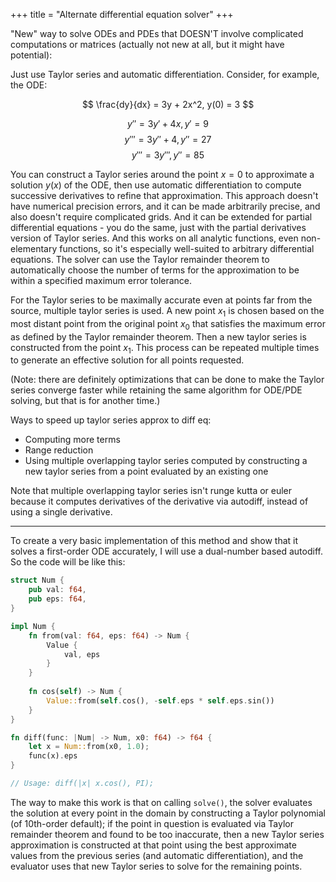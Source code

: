 +++
title = "Alternate differential equation solver"
+++

"New" way to solve ODEs and PDEs that DOESN'T involve complicated computations or matrices (actually not new at all, but it might have potential):

Just use Taylor series and automatic differentiation. Consider, for example, the ODE:

$$
\frac{dy}{dx} = 3y + 2x^2, y(0) = 3
$$

$$
y'' = 3y' + 4x, y' = 9
$$
$$
y''' = 3y'' + 4, y'' = 27
$$
$$
y''' = 3y''', y''=85
$$

You can construct a Taylor series around the point $x = 0$ to approximate a solution $y(x)$ of the ODE, then use automatic differentiation to compute successive derivatives to refine that approximation. This approach doesn't have numerical precision errors, and it can be made arbitrarily precise, and also doesn't require complicated grids. And it can be extended for partial differential equations - you do the same, just with the partial derivatives version of Taylor series. And this works on all analytic functions, even non-elementary functions, so it's especially well-suited to arbitrary differential equations. The solver can use the Taylor remainder theorem to automatically choose the number of terms for the approximation to be within a specified maximum error tolerance.

For the Taylor series to be maximally accurate even at points far from the source, multiple taylor series is used. A new point $x_1$ is chosen based on the most distant point from the original point $x_0$ that satisfies the maximum error as defined by the Taylor remainder theorem. Then a new taylor series is constructed from the point $x_1$. This process can be repeated multiple times to generate an effective solution for all points requested.

(Note: there are definitely optimizations that can be done to make the Taylor series converge faster while retaining the same algorithm for ODE/PDE solving, but that is for another time.)

Ways to speed up taylor series approx to diff eq:

- Computing more terms
- Range reduction
- Using multiple overlapping taylor series computed by constructing a new taylor series from a point evaluated by an existing one

Note that multiple overlapping taylor series isn't runge kutta or euler because it computes derivatives of the derivative via autodiff, instead of using a single derivative.

---

To create a very basic implementation of this method and show that it solves a first-order ODE accurately, I will use a dual-number based autodiff. So the code will be like this:

```rust
struct Num {
    pub val: f64,
    pub eps: f64,
}

impl Num {
    fn from(val: f64, eps: f64) -> Num {
        Value {
            val, eps
        }
    }
	
    fn cos(self) -> Num {
        Value::from(self.cos(), -self.eps * self.eps.sin())
    }
}

fn diff(func: |Num| -> Num, x0: f64) -> f64 {
    let x = Num::from(x0, 1.0);
    func(x).eps
}

// Usage: diff(|x| x.cos(), PI);
```

The way to make this work is that on calling `solve()`, the solver evaluates the solution at every point in the domain by constructing a Taylor polynomial (of 10th-order default); if the point in question is evaluated via Taylor remainder theorem and found to be too inaccurate, then a new Taylor series approximation is constructed at that point using the best approximate values from the previous series (and automatic differentiation), and the evaluator uses that new Taylor series to solve for the remaining points.

